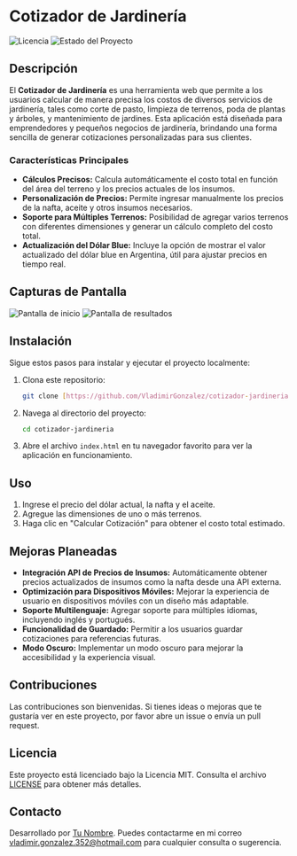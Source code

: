 # Cotizador de Jardinería

![Licencia](https://img.shields.io/badge/license-MIT-blue.svg)
![Estado del Proyecto](https://img.shields.io/badge/status-En%20desarrollo-yellow)

## Descripción

El **Cotizador de Jardinería** es una herramienta web que permite a los usuarios calcular de manera precisa los costos de diversos servicios de jardinería, tales como corte de pasto, limpieza de terrenos, poda de plantas y árboles, y mantenimiento de jardines. Esta aplicación está diseñada para emprendedores y pequeños negocios de jardinería, brindando una forma sencilla de generar cotizaciones personalizadas para sus clientes.

### Características Principales

- **Cálculos Precisos:** Calcula automáticamente el costo total en función del área del terreno y los precios actuales de los insumos.
- **Personalización de Precios:** Permite ingresar manualmente los precios de la nafta, aceite y otros insumos necesarios.
- **Soporte para Múltiples Terrenos:** Posibilidad de agregar varios terrenos con diferentes dimensiones y generar un cálculo completo del costo total.
- **Actualización del Dólar Blue:** Incluye la opción de mostrar el valor actualizado del dólar blue en Argentina, útil para ajustar precios en tiempo real.

## Capturas de Pantalla

![Pantalla de inicio](./images/home.png)
![Pantalla de resultados](./images/results.png)

## Instalación

Sigue estos pasos para instalar y ejecutar el proyecto localmente:

1. Clona este repositorio:
    ```bash
    git clone [https://github.com/VladimirGonzalez/cotizador-jardineria.git]
    ```
2. Navega al directorio del proyecto:
    ```bash
    cd cotizador-jardineria
    ```
3. Abre el archivo `index.html` en tu navegador favorito para ver la aplicación en funcionamiento.

## Uso

1. Ingrese el precio del dólar actual, la nafta y el aceite.
2. Agregue las dimensiones de uno o más terrenos.
3. Haga clic en "Calcular Cotización" para obtener el costo total estimado.

## Mejoras Planeadas

- **Integración API de Precios de Insumos:** Automáticamente obtener precios actualizados de insumos como la nafta desde una API externa.
- **Optimización para Dispositivos Móviles:** Mejorar la experiencia de usuario en dispositivos móviles con un diseño más adaptable.
- **Soporte Multilenguaje:** Agregar soporte para múltiples idiomas, incluyendo inglés y portugués.
- **Funcionalidad de Guardado:** Permitir a los usuarios guardar cotizaciones para referencias futuras.
- **Modo Oscuro:** Implementar un modo oscuro para mejorar la accesibilidad y la experiencia visual.

## Contribuciones

Las contribuciones son bienvenidas. Si tienes ideas o mejoras que te gustaría ver en este proyecto, por favor abre un issue o envía un pull request.

## Licencia

Este proyecto está licenciado bajo la Licencia MIT. Consulta el archivo [LICENSE](LICENSE) para obtener más detalles.

## Contacto

Desarrollado por [Tu Nombre](https://github.com/VladimirGonzalez). Puedes contactarme en mi correo [vladimir.gonzalez.352@hotmail.com](vladimir.gonzalez.352@hotmail.com) para cualquier consulta o sugerencia.

